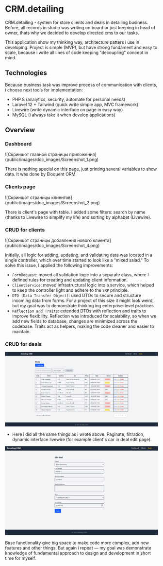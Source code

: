 # CRM.detailing

CRM.detailing - system for store clients and deals in detailing business. Before, all records in studio was writing on board or just keeping in head of owner, thats why we decided to develop directed cms to our tasks.

This application show my thinking way, architecture patters i use in developing. Project is simple (MVP), but have strong fundament and easy to scale, because i write all lines of code keeping "decoupling" concept in mind.

## Technologies

Because business task was improve process of communication with clients, i choose next tools for implementation:

- PHP 8 (analytics, security, automate for personal needs)
- Laravel 12 + Tailwind (quick write simple app, MVC framework)
- Livewire (write dynamic interface on page in easy way)
- MySQL (i always take it when develop applications)

## Overview

### Dashboard

![Скриншот главной страницы приложения] (public/images/doc_images/Screenshot_1.png)

There is nothing special on this page, just printing several variables to show data. It was done by Eloquent ORM.


### Clients page
![Скриншот страницы клиентов] (public/images/doc_images/Screenshot_2.png)

There is client's page with table. I added some filters: search by name (thanks to Livewire to simplify my life) and sorting by alphabet (Livewire).

### CRUD for clients
![Скриншот страницы добавления нового клиента] (public/images/doc_images/Screenshot_4.png)

Initially, all logic for adding, updating, and validating data was located in a single controller, which over time started to look like a "mixed salad." To solve this issue, I applied the following improvements: 

- `FormRequest`: moved all validation logic into a separate class, where I defined rules for creating and updating client information.
- `ClientService`: moved infrastructural logic into a service, which helped to keep the controller light and adhere to the `SRP` principle.
- `DTO (Data Transfer Object)`: used DTOs to secure and structure incoming data from forms. For a project of this size it might look weird, but my goal was to demonstrate thinking ing enterprise-level practices.
- `Reflection and Traits`: extended DTOs with reflection and traits to improve flexibility. Reflection was introduced for scalability, so when we add new fields to database, changes are minimized across the codebase. Traits act as helpers, making the code cleaner and easier to maintain.


### CRUD for deals
![Скриншот главной страницы приложения](public/images/doc_images/Screenshot_5.png)

- Here i did all the same things as i wrote above. Paginate, filtration, dynamic interface livewire (for example client's car in deal edit page).  

![Скриншот изменения данных о сделке](public/images/doc_images/Screenshot_6.png)


Base functionality give big space to make code more complex, add new features and other things. But again i repeat — my goal was demonstrate knowledge of fundamental approach to design and development in short time for myself.

